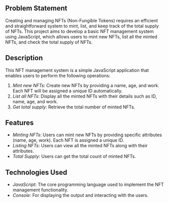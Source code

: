 ## Problem Statement

Creating and managing NFTs (Non-Fungible Tokens) requires an efficient and straightforward system to mint, list, and keep track of the total supply of NFTs. This project aims to develop a basic NFT management system using JavaScript, which allows users to mint new NFTs, list all the minted NFTs, and check the total supply of NFTs.

## Description

This NFT management system is a simple JavaScript application that enables users to perform the following operations:

1. *Mint new NFTs*: Create new NFTs by providing a name, age, and work. Each NFT will be assigned a unique ID automatically.
2. *List all NFTs*: Display all the minted NFTs with their details such as ID, name, age, and work.
3. *Get total supply*: Retrieve the total number of minted NFTs.

## Features

- *Minting NFTs*: Users can mint new NFTs by providing specific attributes (name, age, work). Each NFT is assigned a unique ID.
- *Listing NFTs*: Users can view all the minted NFTs along with their attributes.
- *Total Supply*: Users can get the total count of minted NFTs.

## Technologies Used

- *JavaScript*: The core programming language used to implement the NFT management functionality.
- *Console*: For displaying the output and interacting with the users.

